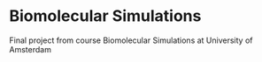 # Biomolecular Simulations
 Final project from course Biomolecular Simulations at University of Amsterdam
